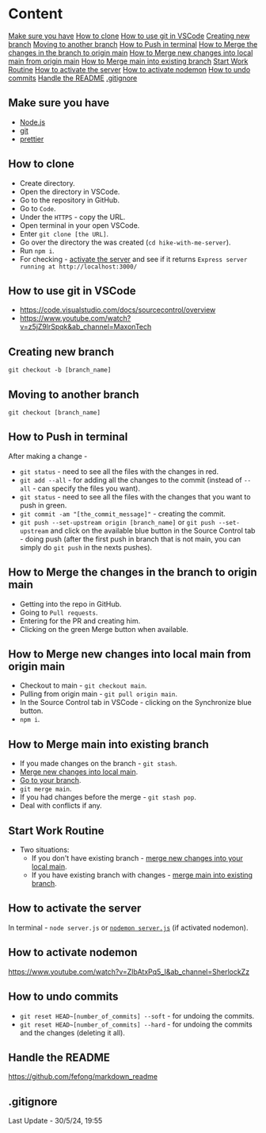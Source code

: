 # Content

[Make sure you have](#make-sure-you-have)
[How to clone](#how-to-clone)
[How to use git in VSCode](#how-to-use-git-in-vscode)
[Creating new branch](#creating-new-branch)
[Moving to another branch](#moving-to-another-branch)
[How to Push in terminal](#how-to-push-in-terminal)
[How to Merge the changes in the branch to origin main](#how-to-merge-the-changes-in-the-branch-to-origin-main)
[How to Merge new changes into local main from origin main](#how-to-merge-new-changes-into-local-main-from-origin-main)
[How to Merge main into existing branch](#how-to-merge-main-into-existing-branch)
[Start Work Routine](#start-work-routine)
[How to activate the server](#how-to-activate-the-server)
[How to activate nodemon](#how-to-activate-nodemon)
[How to undo commits](#how-to-undo-commits)
[Handle the README](#handle-the-readme)
[.gitignore](#.gitignore)


## Make sure you have

- [Node.js](https://nodejs.org/en/download)
- [git](https://git-scm.com/downloads)
- [prettier](https://www.humankode.com/javascript/set-up-prettier-and-vs-code-to-format-your-code/)

## How to clone

- Create directory.
- Open the directory in VSCode.
- Go to the repository in GitHub.
- Go to `Code`.
- Under the `HTTPS` - copy the URL.
- Open terminal in your open VSCode.
- Enter `git clone [the URL]`.
- Go over the directory the was created (`cd hike-with-me-server`).
- Run `npm i`.
- For checking - [activate the server](#how-to-activate-the-server) and see if it returns `Express server running at http://localhost:3000/`

## How to use git in VSCode

- https://code.visualstudio.com/docs/sourcecontrol/overview
- https://www.youtube.com/watch?v=z5jZ9lrSpqk&ab_channel=MaxonTech

## Creating new branch

`git checkout -b [branch_name]`

## Moving to another branch

`git checkout [branch_name]`

## How to Push in terminal

After making a change -

- `git status` - need to see all the files with the changes in red.
- `git add --all` - for adding all the changes to the commit (instead of `--all` - can specify the files you want).
- `git status` - need to see all the files with the changes that you want to push in green.
- `git commit -am "[the_commit_message]"` - creating the commit.
- `git push --set-upstream origin [branch_name]` or `git push --set-upstream` and click on the available blue button in the Source Control tab - doing push (after the first push in branch that is not main, you can simply do `git push` in the nexts pushes).

## How to Merge the changes in the branch to origin main

- Getting into the repo in GitHub.
- Going to `Pull requests`.
- Entering for the PR and creating him.
- Clicking on the green Merge button when available.

## How to Merge new changes into local main from origin main

- Checkout to main - `git checkout main`.
- Pulling from origin main - `git pull origin main`.
- In the Source Control tab in VSCode - clicking on the Synchronize blue button.
- `npm i`.

## How to Merge main into existing branch

- If you made changes on the branch - `git stash`.
- [Merge new changes into local main](#how-to-merge-new-changes-into-local-main-from-origin-main).
- [Go to your branch](#moving-to-another-branch).
- `git merge main`.
- If you had changes before the merge - `git stash pop`.
- Deal with conflicts if any.

## Start Work Routine

- Two situations:
  - If you don't have existing branch - [merge new changes into your local main](#how-to-merge-new-changes-into-local-main-from-origin-main).
  - If you have existing branch with changes - [merge main into existing branch](#how-to-merge-main-into-existing-branch).

## How to activate the server

In terminal - `node server.js` or [`nodemon server.js`](#how-to-activate-nodemon) (if activated nodemon).

## How to activate nodemon

https://www.youtube.com/watch?v=ZIbAtxPq5_I&ab_channel=SherlockZz

## How to undo commits

- `git reset HEAD~[number_of_commits] --soft` - for undoing the commits.
- `git reset HEAD~[number_of_commits] --hard` - for undoing the commits and the changes (deleting it all).

## Handle the README

https://github.com/fefong/markdown_readme

## .gitignore

Last Update - 30/5/24, 19:55
